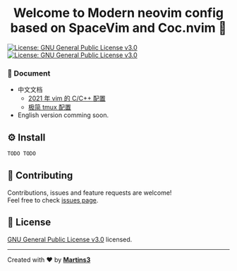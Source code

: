<h1 align="center">Welcome to Modern neovim config based on SpaceVim and Coc.nvim 👋</h1>
<p>
  <a href="https://www.gnu.org/licenses/gpl-3.0.en.html" target="_blank">
    <img alt="License: GNU General Public License v3.0" src="https://img.shields.io/badge/License-GNU General Public License v3.0-yellow.svg" />
  </a>

  <a href="https://www.gnu.org/licenses/gpl-3.0.en.html" target="_blank">
    <img alt="License: GNU General Public License v3.0" src="https://github.com/martins3/My-Linux-config/actions/workflows/lint-md.yml/badge.svg" />
  </a>

</p>

### :book: Document

* 中文文档
  * [2021 年 vim 的 C/C++ 配置](https://martins3.github.io/My-Linux-Config/)
  * [极简 tmux 配置](https://martins3.github.io/My-Linux-Config/)
* English version comming soon.

## :gear: Install

```sh
TODO TODO
```

## 🤝 Contributing

Contributions, issues and feature requests are welcome!<br />Feel free to check [issues page](https://github.com/Martins3/My-Linux-config/issues). 

## 📝 License

[GNU General Public License v3.0](https://www.gnu.org/licenses/gpl-3.0.en.html) licensed.

***
Created with ❤️ by [**Martins3**](https://martins3.github.io/)

